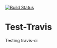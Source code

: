 [![Build Status](https://travis-ci.org/mmichelon/Test-Travis.svg?branch=master)](https://travis-ci.org/mmichelon/Test-Travis)

# Test-Travis
Testing travis-ci
